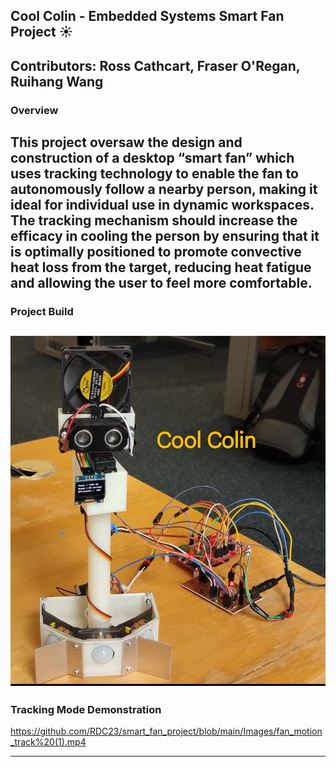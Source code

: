 ## Cool Colin - Embedded Systems Smart Fan Project ☀️

**Contributors**: Ross Cathcart, Fraser O'Regan, Ruihang Wang
---
### Overview
This project oversaw the design and construction of a desktop “smart fan” which uses tracking technology to enable the fan to autonomously follow a nearby person, making it ideal for individual use in dynamic workspaces. The tracking mechanism should increase the efficacy in cooling the person by ensuring that it is optimally positioned to promote convective heat loss from the target, reducing heat fatigue and allowing the user to feel more comfortable. 
---
### Project Build
![Alt text](/Images/build.jpg)
---
### Tracking Mode Demonstration 
https://github.com/RDC23/smart_fan_project/blob/main/Images/fan_motion_track%20(1).mp4







---
